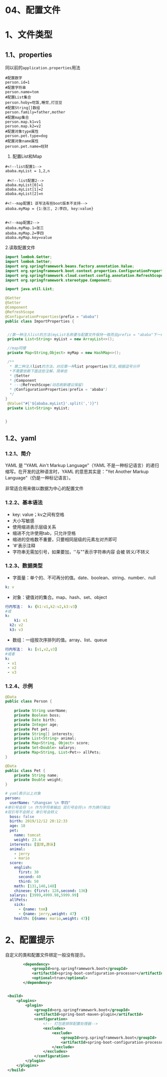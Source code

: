 # 04、配置文件

# 1、文件类型

## 1.1、properties

同以前的`application.properties`用法

```properties
#配置数字
person.id=1
#配置字符串
person.name=tom
#配置List集合
person.hoby=吃饭,睡觉,打豆豆
#配置String[]数组
person.family=father,mother
#配置map集合
person.map.k1=v1
person.map.k2=v2
#配置对象type属性
person.pet.type=dog
#配置对象name属性
person.pet.name=旺财
```

1. 配置List和Map 
  ```properties
  #<!--list配置1-->
  ababa.myList = 1,2,n
  
   #<!--list配置2-->
  ababa.myList[0]=1
  ababa.myList[1]=2
  ababa.myList[2]=n
   
  #<!--map配置1 该写法有些boot版本不支持-->
  ababa.myMap = {1:张三, 2:李四, key:value}
   
  
  #<!--map配置2-->
  ababa.myMap.1=张三
  ababa.myMap.2=李四
  ababa.myMap.key=value
  ```

  2.读取配置文件

 ```java
import lombok.Getter;
import lombok.Setter;
import org.springframework.beans.factory.annotation.Value;
import org.springframework.boot.context.properties.ConfigurationProperties;
import org.springframework.cloud.context.config.annotation.RefreshScope;
import org.springframework.stereotype.Component;

import java.util.List;

@Getter
@Setter
@Component
@RefreshScope
@ConfigurationProperties(prefix = "ababa")
public class ImportProperties {


  //第一种注入list的方法(myList名称要与配置文件保持一致而且prefix = "ababa"下一级就是它，很重要)
  private List<String> myList = new ArrayList<>();

  //map同理
  private Map<String,Object> myMap = new HashMap<>();

  /**
   * 第二种注入list的方法，对应第一种list properties写法,根据逗号分开
   *不需要依赖下面这些注解，简单些
   * @Setter
   * @Component
   * ---@RefreshScope(动态刷新建议保留)
   * @ConfigurationProperties(prefix = "ababa")
   */
}    
  @Value("#{'${ababa.myList}'.split(',')}")
  private List<String> myList;


}
 ```

  

## 1.2、yaml

### 1.2.1、简介

YAML 是 "YAML Ain't Markup Language"（YAML 不是一种标记语言）的递归缩写。在开发的这种语言时，YAML 的意思其实是："Yet Another Markup Language"（仍是一种标记语言）。 



非常适合用来做以数据为中心的配置文件



### 1.2.2、基本语法

- key: value；kv之间有空格
- 大小写敏感
- 使用缩进表示层级关系
- 缩进不允许使用tab，只允许空格
- 缩进的空格数不重要，只要相同层级的元素左对齐即可
- '#'表示注释
- 字符串无需加引号，如果要加，''与""表示字符串内容 会被 转义/不转义



### 1.2.3、数据类型

- 字面量：单个的、不可再分的值。date、boolean、string、number、null

```yaml
k: v
```

- 对象：键值对的集合。map、hash、set、object 

```yaml
行内写法：  k: {k1:v1,k2:v2,k3:v3}
#或
k: 
	k1: v1
  k2: v2
  k3: v3
```

- 数组：一组按次序排列的值。array、list、queue

```yaml
行内写法：  k: [v1,v2,v3]
#或者
k:
 - v1
 - v2
 - v3
```

### 1.2.4、示例

```java
@Data
public class Person {
	
	private String userName;
	private Boolean boss;
	private Date birth;
	private Integer age;
	private Pet pet;
	private String[] interests;
	private List<String> animal;
	private Map<String, Object> score;
	private Set<Double> salarys;
	private Map<String, List<Pet>> allPets;
}

@Data
public class Pet {
	private String name;
	private Double weight;
}
```



```yaml
# yaml表示以上对象
person:
  userName: "zhangsan \n 李四"
#单引号会将 \n 作为字符串输出 双引号会将\n 作为换行输出
#双引号不会转义 单引号会转义
  boss: false
  birth: 2019/12/12 20:12:33
  age: 18
  pet: 
    name: tomcat
    weight: 23.4
  interests: [篮球,游泳]
  animal: 
    - jerry
    - mario
  score:
    english: 
      first: 30
      second: 40
      third: 50
    math: [131,140,148]
    chinese: {first: 128,second: 136}
  salarys: [3999,4999.98,5999.99]
  allPets:
    sick:
      - {name: tom}
      - {name: jerry,weight: 47}
    health: [{name: mario,weight: 47}]
```



# 2、配置提示

自定义的类和配置文件绑定一般没有提示。

```xml
        <dependency>
            <groupId>org.springframework.boot</groupId>
            <artifactId>spring-boot-configuration-processor</artifactId>
            <optional>true</optional>
        </dependency>


 <build>
     <plugins>
         <plugin>
             <groupId>org.springframework.boot</groupId>
             <artifactId>spring-boot-maven-plugin</artifactId>
             <configuration>
                 <!-- 打包是排除配置处理器-->
                 <excludes>
                     <exclude>
                         <groupId>org.springframework.boot</groupId>
                         <artifactId>spring-boot-configuration-processor</artifactId>
                     </exclude>
                 </excludes>
             </configuration>
         </plugin>
     </plugins>
 </build>
```